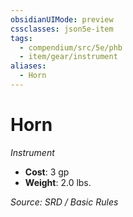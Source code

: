 ```yaml
---
obsidianUIMode: preview
cssclasses: json5e-item
tags:
  - compendium/src/5e/phb
  - item/gear/instrument
aliases:
  - Horn
---
```

# Horn
*Instrument*  

- **Cost**: 3 gp
- **Weight**: 2.0 lbs.

*Source: SRD / Basic Rules*